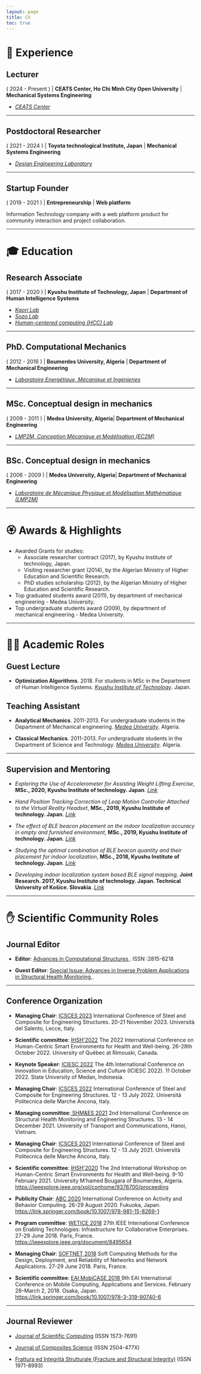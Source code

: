 ```yaml
---
layout: page
title: CV
toc: true
---
```


<!--
---

## <a href="{{ site.baseurl }}{% link /assets/files/Brahim-Benaissa_CV.pdf %}" target="_blank"> 📎 Curriculum Vitae (PDF)</a>

---
-->

# 🧰 Experience


## Lecturer
( 2024 - Present ) | **CEATS Center, Ho Chi Minh City Open University** | **Mechanical Systems Engineering**

- <a href="https://ceats.ou.edu.vn/us/" target="_blank">*CEATS Center*</a>

---

## Postdoctoral Researcher
( 2021 - 2024 ) | **Toyota technological Institute, Japan** | **Mechanical Systems Engineering**

- <a href="https://www.toyota-ti.ac.jp/english/research/labolatories/mech/post-26.html" target="_blank">*Design Engineering Laboratory*</a>

---

## Startup Founder
( 2019 - 2021 ) | **Entrepreneurship** | **Web platform**

Information Technology company with a web platform product for community interaction and project collaboration.  

---

# 🎓 Education

## Research Associate
( 2017 - 2020 ) | **Kyushu Institute of Technology, Japan** | **Department of Human Intelligence Systems**

- <a href="https://www.brain.kyutech.ac.jp/~kaori/" target="_blank">*Kaori Lab*</a>
- <a href="https://sozolab.jp/?locale=en" target="_blank">*Sozo Lab*</a>
- <a href="http://www.kyutech-hcclab.science-city.org/hcclab2020/pmwiki.php?n=Main.HomePage" target="_blank">*Human-centered computing (HCC) Lab*</a>

---

## PhD. Computational Mechanics
( 2012 - 2016 ) | **Boumerdes University, Algeria** | **Department of  Mechanical Engineering**

- <a href="https://www.univ-boumerdes.dz/labo-de-rechercher/Energ%C3%A9tique,%20M%C3%A9canique%20et%20Ingenieries/index.php" target="_blank">*Laboratoire Energétique, Mécanique et Ingénieries*</a>

---

## MSc. Conceptual design in mechanics
( 2009 - 2011 ) | **Medea University, Algeria**| **Department of  Mechanical Engineering**


- <a href="http://www.univ-medea.dz/lmp2m/index.php/equipes/ec2m" target="_blank">*LMP2M, Conception Mécanique et Modélisation (EC2M)*</a>


---

## BSc. Conceptual design in mechanics
( 2006 - 2009 ) | **Medea University, Algeria**| **Department of  Mechanical Engineering**


- <a href="http://www.univ-medea.dz/lmp2m/" target="_blank">*Laboratoire de Mécanique Physique et Modélisation Mathématique  (LMP2M)*</a>

---

# 🏵️ Awards & Highlights

- Awarded Grants for studies:
    - Associate researcher contract (2017), by Kyushu Institute of technology, Japan.  
    - Visiting researcher grant (2014), by the Algerian Ministry of Higher Education and Scientific Research.
    - PhD studies scholarship (2012), by the Algerian Ministry of Higher Education and Scientific Research.
- Top graduated students award (2011), by department of mechanical engineering  - Medea University.
- Top undergraduate students award (2009), by department of mechanical engineering  - Medea University.

---

# 👨‍🏫 Academic Roles

## Guest Lecture

- **Optimization Algorithms**. 2018. For students in MSc in the Department of Human Intelligence Systems. <a href="https://www.kyutech.ac.jp/english/" target="_blank">*Kyushu Institute of Technology*</a>. Japan.

## Teaching Assistant

- **Analytical Mechanics**. 2011-2013. For undergraduate students in the Department of Mechanical engineering. <a href="http://www.univ-medea.dz/en/" target="_blank">*Medea University*</a>. Algeria.

- **Classical Mechanics**. 2011-2013. For undergraduate students in the Department of Science and Technology. <a href="http://www.univ-medea.dz/en/" target="_blank">*Medea University*</a>. Algeria.

---

## Supervision and Mentoring

<!-- - *AI modeling for  s*, **MSc.,  2022, Toyota Technological Institute. Japan**.  -->

- *Exploring the Use of Accelerometer for Assisting Weight Lifting Exercise*, **MSc.,  2020, Kyushu Institute of technology. Japan**. <a href="http://sozolab.jp/publications/605-exploring-the-use-of-accelerometer-for" target="_blank">*Link*</a>

- *Hand Position Tracking Correction of Leap Motion Controller Attached to the Virtual Reality Headset*, **MSc.,  2019, Kyushu Institute of technology. Japan**. <a href="https://hyokadb02.jimu.kyutech.ac.jp/html/190_ronbn_ja.html" target="_blank">*Link*</a>

- *The effect of BLE beacon placement on the indoor localization accuracy in empty and furnished environment*, **MSc.,  2019, Kyushu Institute of technology. Japan**. <a href="https://www.brain.kyutech.ac.jp/~kaori/html/html/list-m-jp.html" target="_blank">*Link*</a>

- *Studying the optimal combination of BLE beacon quantity and their placement  for indoor localization*, **MSc.,  2018, Kyushu Institute of technology. Japan**. <a href="https://www.brain.kyutech.ac.jp/~kaori/html/html/list-m-jp.html" target="_blank">*Link*</a>

- *Developing indoor localization system based BLE signal mapping*, **Joint Research.  2017, Kyushu Institute of technology. Japan. Technical University of Košice. Slovakia**. <a href="https://hyokadb02.jimu.kyutech.ac.jp/html/190_ronbn_1_ja.html" target="_blank">*Link*</a>

---

# ✋ Scientific Community Roles

## Journal Editor

<!--   - **Editor**: <a href="https://jurnal.unimed.ac.id/2012/index.php/jids" target="_blank"> Journal of Informatics and Data Science  </a>. ISSN: 2964-0415 -->

  - **Editor**: <a href=" http://journalofscience.acs.ou.edu.vn/index.php/acs/about/editorialTeam " target="_blank"> Advances in Computational Structures  </a>. ISSN :2815-6218  

  - **Guest Editor**: <a href="https://www.mdpi.com/journal/buildings/special_issues/OR578F0237" target="_blank"> Special Issue: Advances in Inverse Problem Applications in Structural Health Monitoring </a>.

---

## Conference Organization

- **Managing Chair**: <a href="https://icsces.com/" target="_blank"> ICSCES 2023</a>  International Conference of Steel and Composite for Engineering Structures. 20-21 November 2023. Università del Salento, Lecce, Italy.

- **Scientific committee**: <a href="https://ihsh2022.uqar.ca/" target="_blank"> IHSH'2022</a>  The 2022 International Conference on Human-Centric Smart Environments for Health and Well-being. 26-28th October 2022. University of Québec at Rimouski, Canada.

- **Keynote Speaker**: <a href="https://iciesc.unimed.ac.id/2022/" target="_blank"> ICIESC 2022</a>  The 4th International Conference on Innovation in Education, Science and Culture (ICIESC 2022). 11 October 2022. State University of Medan, Indonesia.

- **Managing Chair**: <a href="https://icsces.com/" target="_blank"> ICSCES 2022</a>  International Conference of Steel and Composite for Engineering Structures. 12 - 13 July 2022. Università Politecnica delle Marche Ancona, Italy.

- **Managing committee**:<a href="https://shmes.org/" target="_blank"> SHM&ES 2021</a> 2nd International Conference on Structural Health Monitoring and Engineering Structures. 13 - 14 December 2021. University of Transport and Communications, Hanoi, Vietnam.

- **Managing Chair**: <a href="https://icsces.org/" target="_blank"> ICSCES 2021</a> International Conference of Steel and Composite for Engineering Structures. 12 - 13 July 2021. Università Politecnica delle Marche Ancona, Italy.

- **Scientific committee**: <a href="https://ihsh2020.univ-boumerdes.dz/" target="_blank"> IHSH'2020</a>  The 2nd International Workshop on Human-Centric Smart Environments for Health and Well-being.  9-10 February 2021. University M’hamed Bougara of Boumerdes, Algeria.<a href="https://ieeexplore.ieee.org/xpl/conhome/9378700/proceeding" target="_blank"> https://ieeexplore.ieee.org/xpl/conhome/9378700/proceeding</a>

- **Publicity Chair**: <a href="https://abc-research.github.io/2020/" target="_blank"> ABC 2020</a> International Conference on Activity and Behavior Computing. 26-29 August 2020. Fukuoka, Japan. <a href="https://link.springer.com/book/10.1007/978-981-15-8269-1" target="_blank"> https://link.springer.com/book/10.1007/978-981-15-8269-1</a>

- **Program committee**: <a href="https://eexposit.perso.univ-pau.fr/wetice/" target="_blank"> WETICE 2018</a> 27th IEEE International Conference on Enabling Technologies: Infrastructure for Collaborative Enterprises. 27-29 June 2018. Paris, France. <a href="https://ieeexplore.ieee.org/document/8495654" target="_blank"> https://ieeexplore.ieee.org/document/8495654</a>

- **Managing Chair**: <a href="http://www.olab-dynamics.net/wetice2018/softnet.html" target="_blank"> SOFTNET 2018</a> Soft Computing Methods for the Design, Deployment, and Reliability of Networks and Network Applications. 27-29 June 2018. Paris, France.

- **Scientific committee**: <a href="https://mobicase.eai-conferences.org/2021/" target="_blank"> EAI MobiCASE 2018 </a>  9th EAI International Conference on Mobile Computing, Applications and Services. February 28–March 2, 2018. Osaka, Japan. <a href="https://link.springer.com/book/10.1007/978-3-319-90740-6" target="_blank"> https://link.springer.com/book/10.1007/978-3-319-90740-6</a>

---

## Journal Reviewer

- <a href="https://www.springer.com/journal/10915" target="_blank"> Journal of Scientific Computing</a> (ISSN 1573-7691)

- <a href="https://www.mdpi.com/journal/jcs" target="_blank"> Journal of Composites Science</a> (ISSN 2504-477X)

- <a href="https://www.fracturae.com/index.php/fis/about" target="_blank"> Frattura ed Integrità Strutturale (Fracture and Structural Integrity)</a> (ISSN 1971-8993)
